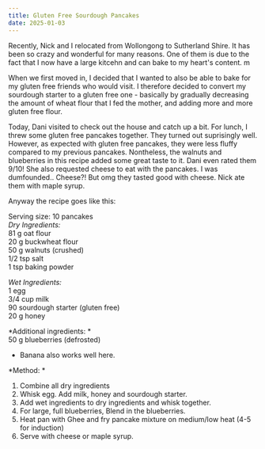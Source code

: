 ```yaml
---
title: Gluten Free Sourdough Pancakes
date: 2025-01-03
---
```


Recently, Nick and I relocated from Wollongong to Sutherland Shire. It has been so crazy and wonderful for many reasons. One of them is due to the fact that I now have a large kitcehn and can bake to my heart's content. m

When we first moved in, I decided that I wanted to also be able to bake for my gluten free friends who would visit. I therefore decided to convert my sourdough starter to a gluten free one - basically by gradually decreasing the amount of wheat flour that I fed the mother, and adding more and more gluten free flour. 

Today, Dani visited to check out the house and catch up a bit. For lunch, I threw some gluten free pancakes together. They turned out suprisingly well. However, as expected with gluten free pancakes, they were less fluffy compared to my previous pancakes. Nontheless, the walnuts and blueberries in this recipe added some great taste to it. Dani even rated them 9/10! She also requested cheese to eat with the pancakes. I was dumfounded.. Cheese?! But omg they tasted good with cheese. Nick ate them with maple syrup. 

Anyway the recipe goes like this: 

Serving size: 10 pancakes <br/>
*Dry Ingredients:* <br/>
81 g oat flour <br/>
20 g buckwheat flour <br/> 
50 g walnuts (crushed)<br/>
1/2 tsp salt<br/>
1 tsp baking powder <br/>

*Wet Ingredients:* <br/>
1 egg<br/>
3/4 cup milk<br/>
90 sourdough starter (gluten free) <br/>
20 g honey <br/>

*Additional ingredients: *<br/>
50 g blueberries (defrosted)<br/>
* Banana also works well here. <br/>

*Method: *
1. Combine all dry ingredients 
2. Whisk egg. Add milk, honey and sourdough starter. 
3. Add wet ingredients to dry ingredients and whisk together. 
4. For large, full blueberries, Blend in the blueberries.
5. Heat pan with Ghee and fry pancake mixture on medium/low heat (4-5 for induction)
6. Serve with cheese or maple syrup. 
